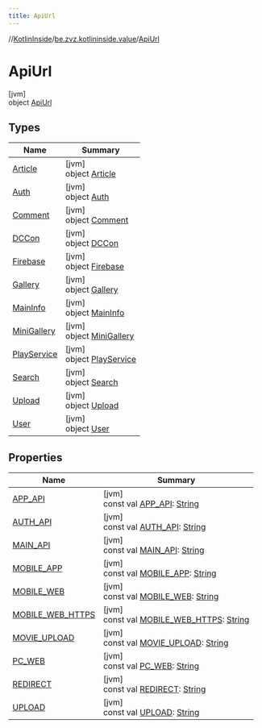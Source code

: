 ```yaml
---
title: ApiUrl
---
```

//[KotlinInside](../../../index.html)/[be.zvz.kotlininside.value](../index.html)/[ApiUrl](index.html)



# ApiUrl



[jvm]\
object [ApiUrl](index.html)



## Types


| Name | Summary |
|---|---|
| [Article](-article/index.html) | [jvm]<br>object [Article](-article/index.html) |
| [Auth](-auth/index.html) | [jvm]<br>object [Auth](-auth/index.html) |
| [Comment](-comment/index.html) | [jvm]<br>object [Comment](-comment/index.html) |
| [DCCon](-d-c-con/index.html) | [jvm]<br>object [DCCon](-d-c-con/index.html) |
| [Firebase](-firebase/index.html) | [jvm]<br>object [Firebase](-firebase/index.html) |
| [Gallery](-gallery/index.html) | [jvm]<br>object [Gallery](-gallery/index.html) |
| [MainInfo](-main-info/index.html) | [jvm]<br>object [MainInfo](-main-info/index.html) |
| [MiniGallery](-mini-gallery/index.html) | [jvm]<br>object [MiniGallery](-mini-gallery/index.html) |
| [PlayService](-play-service/index.html) | [jvm]<br>object [PlayService](-play-service/index.html) |
| [Search](-search/index.html) | [jvm]<br>object [Search](-search/index.html) |
| [Upload](-upload/index.html) | [jvm]<br>object [Upload](-upload/index.html) |
| [User](-user/index.html) | [jvm]<br>object [User](-user/index.html) |


## Properties


| Name | Summary |
|---|---|
| [APP_API](-a-p-p_-a-p-i.html) | [jvm]<br>const val [APP_API](-a-p-p_-a-p-i.html): [String](https://kotlinlang.org/api/latest/jvm/stdlib/kotlin/-string/index.html) |
| [AUTH_API](-a-u-t-h_-a-p-i.html) | [jvm]<br>const val [AUTH_API](-a-u-t-h_-a-p-i.html): [String](https://kotlinlang.org/api/latest/jvm/stdlib/kotlin/-string/index.html) |
| [MAIN_API](-m-a-i-n_-a-p-i.html) | [jvm]<br>const val [MAIN_API](-m-a-i-n_-a-p-i.html): [String](https://kotlinlang.org/api/latest/jvm/stdlib/kotlin/-string/index.html) |
| [MOBILE_APP](-m-o-b-i-l-e_-a-p-p.html) | [jvm]<br>const val [MOBILE_APP](-m-o-b-i-l-e_-a-p-p.html): [String](https://kotlinlang.org/api/latest/jvm/stdlib/kotlin/-string/index.html) |
| [MOBILE_WEB](-m-o-b-i-l-e_-w-e-b.html) | [jvm]<br>const val [MOBILE_WEB](-m-o-b-i-l-e_-w-e-b.html): [String](https://kotlinlang.org/api/latest/jvm/stdlib/kotlin/-string/index.html) |
| [MOBILE_WEB_HTTPS](-m-o-b-i-l-e_-w-e-b_-h-t-t-p-s.html) | [jvm]<br>const val [MOBILE_WEB_HTTPS](-m-o-b-i-l-e_-w-e-b_-h-t-t-p-s.html): [String](https://kotlinlang.org/api/latest/jvm/stdlib/kotlin/-string/index.html) |
| [MOVIE_UPLOAD](-m-o-v-i-e_-u-p-l-o-a-d.html) | [jvm]<br>const val [MOVIE_UPLOAD](-m-o-v-i-e_-u-p-l-o-a-d.html): [String](https://kotlinlang.org/api/latest/jvm/stdlib/kotlin/-string/index.html) |
| [PC_WEB](-p-c_-w-e-b.html) | [jvm]<br>const val [PC_WEB](-p-c_-w-e-b.html): [String](https://kotlinlang.org/api/latest/jvm/stdlib/kotlin/-string/index.html) |
| [REDIRECT](-r-e-d-i-r-e-c-t.html) | [jvm]<br>const val [REDIRECT](-r-e-d-i-r-e-c-t.html): [String](https://kotlinlang.org/api/latest/jvm/stdlib/kotlin/-string/index.html) |
| [UPLOAD](-u-p-l-o-a-d.html) | [jvm]<br>const val [UPLOAD](-u-p-l-o-a-d.html): [String](https://kotlinlang.org/api/latest/jvm/stdlib/kotlin/-string/index.html) |

